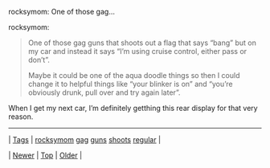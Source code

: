 <!--
title: rocksymom
date: 2020-06-28T15:27:00.353Z
tags: rocksymom, gag, guns, shoots, regular
-->


rocksymom: One of those gag...

<p>rocksymom:</p>

<blockquote><p>One of those gag guns that shoots out a flag that says “bang” but on my car and instead it says “I’m using cruise control, either pass or don’t”.</p>

<p>Maybe it could be one of the aqua doodle things so then I could change it to helpful things like “your blinker is on” and “you’re obviously drunk, pull over and try again later”.</p></blockquote>

<p>When I get my next car, I&rsquo;m definitely getthing this rear display for that very reason.</p>

<!--BOTTOM-POST-NAVIGATION-->
---

| [Tags](tags.md) | [rocksymom](tag-rocksymom.md) [gag](tag-gag.md) [guns](tag-guns.md) [shoots](tag-shoots.md) [regular](tag-regular.md) |

| [Newer](92434924982.md) | [Top](index.md) | [Older](92468145169.md) |